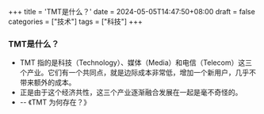 +++
title = 'TMT是什么？'
date = 2024-05-05T14:47:50+08:00
draft = false
categories = ["技术"]
tags = ["科技"]
+++

### TMT是什么？
- TMT 指的是科技（Technology）、媒体（Media）和电信（Telecom）这三个产业。它们有一个共同点，就是边际成本非常低，增加一个新用户，几乎不带来额外的成本。
- 正是由于这个经济共性，这三个产业逐渐融合发展在一起是毫不奇怪的。
- -- 《TMT 为何存在？》